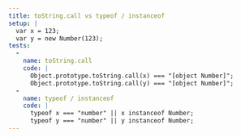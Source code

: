 ```yaml
---
title: toString.call vs typeof / instanceof
setup: |
  var x = 123;
  var y = new Number(123);
tests:
  -
    name: toString.call
    code: |
      Object.prototype.toString.call(x) === "[object Number]";
      Object.prototype.toString.call(y) === "[object Number]";
  -
    name: typeof / instanceof
    code: |
      typeof x === "number" || x instanceof Number;
      typeof y === "number" || y instanceof Number;
---
```


